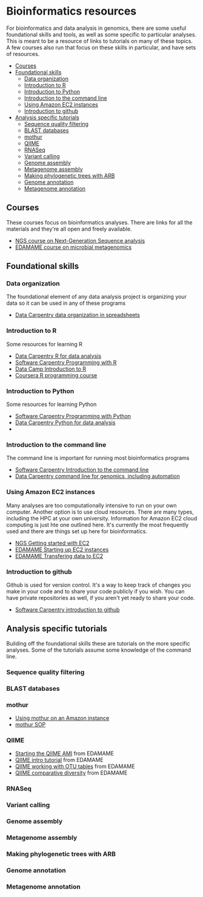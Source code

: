 # Bioinformatics resources

For bioinformatics and data analysis in genomics, there are some useful foundational skills and tools, as well as some specific to particular analyses. This is meant to be a resource of links to tutorials on many of these topics. A few courses also run that focus on these skills in particular, and have sets of resources.

<!-- TOC depthFrom:2 depthTo:6 withLinks:1 updateOnSave:1 orderedList:0 -->

- [Courses](#courses)
- [Foundational skills](#foundational-skills)
	- [Data organization](#data-organization)
	- [Introduction to R](#introduction-to-r)
	- [Introduction to Python](#introduction-to-python)
	- [Introduction to the command line](#introduction-to-the-command-line)
	- [Using Amazon EC2 instances](#using-amazon-ec2-instances)
	- [Introduction to github](#introduction-to-github)
- [Analysis specific tutorials](#analysis-specific-tutorials)
	- [Sequence quality filtering](#sequence-quality-filtering)
	- [BLAST databases](#blast-databases)
	- [mothur](#mothur)
	- [QIIME](#qiime)
	- [RNASeq](#rnaseq)
	- [Variant calling](#variant-calling)
	- [Genome assembly](#genome-assembly)
	- [Metagenome assembly](#metagenome-assembly)
	- [Making phylogenetic trees with ARB](#making-phylogenetic-trees-with-arb)
	- [Genome annotation](#genome-annotation)
	- [Metagenome annotation](#metagenome-annotation)

<!-- /TOC -->

## Courses

These courses focus on bioinformatics analyses. There are links for all the materials and they're all open and freely available.

- [NGS course on Next-Generation Sequence analysis](http://angus.readthedocs.io/en/2016/)
- [EDAMAME course on microbial metagenomics](https://github.com/edamame-course/2016-tutorials/wiki/Learning-Goals)

## Foundational skills

### Data organization

The foundational element of any data analysis project is organizing your data so it can be used in any of these programs

- [Data Carpentry data organization in spreadsheets](http://www.datacarpentry.org/spreadsheet-ecology-lesson/)

### Introduction to R

Some resources for learning R

- [Data Carpentry R for data analysis](http://www.datacarpentry.org/R-ecology-lesson/)
- [Software Carpentry Programming with R](http://swcarpentry.github.io/r-novice-inflammation/)
- [Data Camp Introduction to R](https://www.datacamp.com/courses/free-introduction-to-r)
- [Coursera R programming course](https://www.coursera.org/learn/r-programming)

### Introduction to Python

Some resources for learning Python

- [Software Carpentry Programming with Python](http://swcarpentry.github.io/python-novice-inflammation/)
- [Data Carpentry Python for data analysis](http://www.datacarpentry.org/python-ecology-lesson/)
-

### Introduction to the command line

The command line is important for running most bioinformatics programs

- [Software Carpentry Introduction to the command line](http://swcarpentry.github.io/shell-novice/)
- [Data Carpentry command line for genomics, including automation](https://github.com/datacarpentry/shell-genomics/blob/gh-pages/index.md)

### Using Amazon EC2 instances

Many analyses are too computationally intensive to run on your own computer. Another option is to use cloud resources. There are many types, including the HPC at your own university. Information for Amazon EC2 cloud computing is just hte one outlined here. It's currently the most frequently used and there are things set up here for bioinformatics.

- [NGS Getting started with EC2](http://angus.readthedocs.io/en/2015/amazon/index.html)
- [EDAMAME Starting up EC2 instances](https://github.com/edamame-course/2015-tutorials/blob/master/final/2015-06-22-EC2_Startup.md)
- [EDAMAME Transfering data to EC2](https://github.com/edamame-course/2015-tutorials/blob/master/final/2015-06-22-EC2_Connection_FileTransfer.md)

### Introduction to github

Github is used for version control. It's a way to keep track of changes you make in your code and to share your code publicly if you wish. You can have private repositories as well, if you aren't yet ready to share your code.

- [Software Carpentry introduction to github](http://swcarpentry.github.io/git-novice/)

## Analysis specific tutorials

Building off the foundational skills these are tutorials on the more specific analyses. Some of the tutorials assume some knowledge of the command line.

### Sequence quality filtering

### BLAST databases

### mothur

- [Using mothur on an Amazon instance](http://mothur.org/wiki/Mothur_AMI)
- [mothur SOP](http://www.mothur.org/wiki/MiSeq_SOP)

### QIIME

- [Starting the QIIME AMI](https://github.com/edamame-course/Amplicon_Analysis/blob/master/final/QIIME0.md) from EDAMAME
- [QIIME intro tutorial](https://github.com/edamame-course/Amplicon_Analysis/blob/master/final/2016-07-13-QIIME1.md) from EDAMAME
- [QIIME working with OTU tables](https://github.com/edamame-course/Amplicon_Analysis/blob/master/final/2016-07-13-QIIME2.md) from EDAMAME
- [QIIME comparative diversity](https://github.com/edamame-course/Amplicon_Analysis/blob/master/final/2016-07-13-QIIME3.md) from EDAMAME

### RNASeq

### Variant calling

### Genome assembly

### Metagenome assembly

### Making phylogenetic trees with ARB

### Genome annotation

### Metagenome annotation
